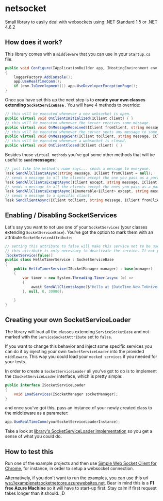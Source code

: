 # netsocket
Small library to easily deal with websockets using .NET Standard 1.5 or .NET 4.6.2

## How does it work?
This library comes with a `middleware` that you can use in your `Startup.cs` file:

```cs
public void Configure(IApplicationBuilder app, IHostingEnvironment env, ILoggerFactory loggerFactory)
{
    loggerFactory.AddConsole();
    app.UseRealTimeComm();
    if (env.IsDevelopment()) app.UseDeveloperExceptionPage();
}
```

Once you have set this up the next step is to **create your own classes extending `SocketServiceBase`** . You will have 4 methods to override:

```cs 
// this will be executed whenever a new websocket is open.
public virtual void OnClientInitialized(IClient client) { }
// this will be executed whenever the server receives some message.
public virtual void OnMessageReceived(IClient fromClient, string message) { }
// this will be executed whenever the server sents any message to some client
public virtual void OnMessageSent(IClient toClient, string message, IClient fromClient) { }
// this will be executed whenever a websocket is closed.
public virtual void OnClientClosed(IClient client) { }
```

Besides those `virtual methods` you've got some other methods that will be useful to **`send` messages**:

```cs
// just like the method's name says... sends a message to everyone.
Task SendAllClientsAsync(string message, IClient fromClient = null);
// sends a message to all the clients except the one you pass as a parameter.
Task SendAllClientsExceptAsync(IClient except, string message, IClient fromClient = null);
// sends a message to all the clients except the ones you pass as a parameter.
Task SendAllClientsExceptAsync(IEnumerable<IClient> except, string message, IClient fromClient = null);
// sends a message to a specific client.
Task SendClientAsync(IClient toClient, string message, IClient fromClient = null);
```

## Enabling / Disabling SocketServices
Let's say you want to not use one of your `SocketServices` (your classes extending `SocketServiceBase`). You've got the option to mark them with an attribute `SocketServiceAttribute`:

```cs
// setting this attribute to false will make this service not to be used by the middleware.
// this attribute is only necessary to deactivate the service. If not present
[SocketService(false)]
public class HelloTimerService : SocketServiceBase
{
    public HelloTimerService(ISocketManager manager) : base(manager)
    {
        var timer = new System.Threading.Timer(async (o) =>
        {
            await SendAllClientsAsync($"Hello at {DateTime.Now.ToUniversalTime()}");
        }, null, 0, 30000);
        
    }
}
```

## Creating your own SocketServiceLoader
The library will load all the classes extending `ServiceSocketBase` and not marked with the `ServiceSocketAttribute` set to `false`.

If you want to change this behavior and inject some specific services you can do it by injecting your own `SocketServiceLoader` into the provided `middleware`. This way you could load your `mocked services` if you needed for your tests.

In order to create a `SocketServiceLoader` all you've got to do is to implement the `ISocketServiceLoader` interface, which is pretty simple:

```cs
public interface ISocketServiceLoader
{
    void LoadServices(ISocketManager socketManager);
}
```

and once you've got this, pass an instance of your newly created class to the middleware as a parameter:

```cs
app.UseRealTimeComm(yourSocketServiceLoaderInstance);
```

Take a look at [library's SocketServiceLoader implementation](https://github.com/valudio/netsocket/blob/master/NetSocket/Sockets/SocketServiceLoader.cs) so you get a sense of what you could do.

## How to test this
Run one of the example projects and then use [Simple Web Socket Client for Chrome](https://chrome.google.com/webstore/detail/simple-websocket-client/pfdhoblngboilpfeibdedpjgfnlcodoo), for instance, in order to setup a websocket connection.

Alternatively, if you don't want to run the examples, you can use this url [ws://examplenetsocketnetcore.azurewebsites.net](ws://examplenetsocketnetcore.azurewebsites.net). Bear in mind this is a **F1 free Azure Machine** so it will have to start-up first. Stay calm if first request takes longer than it should. ;D
